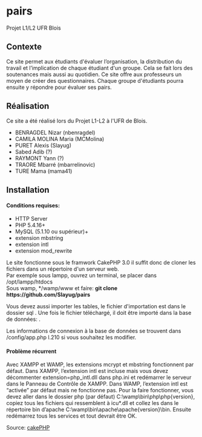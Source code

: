 # pairs
Projet L1/L2 UFR Blois

<h2>Contexte</h2>
<p>Ce site permet aux étudiants d'évaluer l’organisation, la distribution
du travail et l’implication de chaque étudiant d'un groupe. Cela se fait lors des soutenances mais aussi au quotidien.
Ce site offre aux professeurs un moyen de créer des questionnaires. Chaque groupe d'étudiants pourra ensuite y répondre pour évaluer ses pairs.</p>

<h2>Réalisation</h2>
<p>Ce site a été réalisé lors du Projet L1-L2 à l'UFR de Blois.</p>
<ul>
	<li>BENRAGDEL Nizar (nbenragdel)</li>
	<li>CAMILA MOLINA Maria (MCMolina)</li>
	<li>PURET Alexis (Slayug)</li>
	<li>Sabed Adib (?)</li>
	<li>RAYMONT Yann (?)</li>
	<li>TRAORE Mbarré (mbarrelinovic)</li>
	<li>TURE Mama (mama41)</li>
</ul>

<h2>Installation</h2>
<h4>Conditions requises:</h4>
<ul>
	<li>HTTP Server</li>
	<li>PHP 5.4.16+</li>
	<li>MySQL (5.1.10 ou supérieur)+</li>
	<li>extension mbstring</li>
	<li>extension intl</li>
	<li>extension mod_rewrite</li>
</ul>
<p>Le site fonctionne sous le framwork CakePHP 3.0 il suffit donc de cloner les fichiers dans un répertoire d'un serveur web.<br>
Par exemple sous lampp, ouvrez un terminal, se placer dans /opt/lampp/htdocs<br>
Sous wamp, */wamp/www et faire: <strong>git clone https://github.com/Slayug/pairs</strong></p>

<p>Vous devez aussi importer les tables, le fichier d'importation est dans le dossier sql <cake_pairs_en.sql>. Une fois le fichier téléchargé, il doit être importé dans la base de données: <cake_pairs>.</p>
<p>Les informations de connexion à la base de données se trouvent dans /config/app.php l.210 si vous souhaitez les modifier.</p>

<h4>Problème récurrent</h4>
<p>Avec XAMPP et WAMP, les extensions mcrypt et mbstring fonctionnent par défaut.
Dans XAMPP, l’extension intl est incluse mais vous devez décommenter extension=php_intl.dll dans php.ini et redémarrer le serveur dans le Panneau de Contrôle de XAMPP.
Dans WAMP, l’extension intl est “activée” par défaut mais ne fonctionne pas. Pour la faire fonctionner, vous devez aller dans le dossier php (par défaut) C:\wamp\bin\php\php{version}, copiez tous les fichiers qui ressemblent à icu*.dll et collez les dans le répertoire bin d’apache C:\wamp\bin\apache\apache{version}\bin. Ensuite redémarrez tous les services et tout devrait être OK.
</p>
<p>Source: <a href="http://book.cakephp.org/3.0/fr/installation.html#conditions-requises">cakePHP</a></p>


